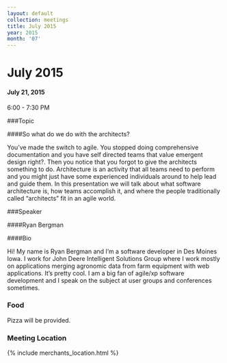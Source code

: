 ```yaml
---
layout: default
collection: meetings
title: July 2015
year: 2015
month: '07'
---
```


# July 2015

#### July 21, 2015
6:00 - 7:30 PM

###Topic

####So what do we do with the architects?

You’ve made the switch to agile. You stopped doing comprehensive documentation and you have self directed teams that value emergent design right?. Then you notice that you forgot to give the architects something to do. Architecture is an activity that all teams need to perform and you might just have some experienced individuals around to help lead and guide them. In this presentation we will talk about what software architecture is, how teams accomplish it, and where the people traditionally called “architects” fit in an agile world.

###Speaker

####Ryan Bergman

####Bio

Hi! My name is Ryan Bergman and I’m a software developer in Des Moines Iowa. I work for John Deere Intelligent Solutions Group where I work mostly on applications merging agronomic data from farm equipment with web applications. It’s pretty cool. I am a big fan of agile/xp software development and I speak on the subject at user groups and conferences sometimes.

### Food
Pizza will be provided.

### Meeting Location
{% include merchants_location.html %}
